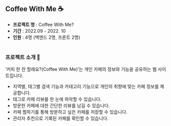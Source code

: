 ## Coffee With Me ☕
- **프로젝트 명** : Coffee With Me?
- **기간** : 2022.09 - 2022. 10
- **인원** : 4명 (백엔드 2명, 프론트 2명)
<br></br>
### 프로젝트 소개 📑
‘커피 한 잔 할래요?(Coffee With Me)’는 개인 카페의 정보와 기능을 공유하는 웹 사이트입니다.
- 지역별, 태그별 검색 기능과 카테고리 기능으로 개인의 취향에 맞는 카페 정보를 제공합니다.
- 태그로 카페 리뷰를 한 눈에 파악할 수 있습니다.
- 방문한 카페에 대한 간단한 리뷰를 남길 수 있습니다.
- 카페 찜하기를 통해 방문하고 싶은 카페를 저장할 수 있습니다.
- 관리자 추천으로 기록된 카페를 확인할 수 있습니다.
